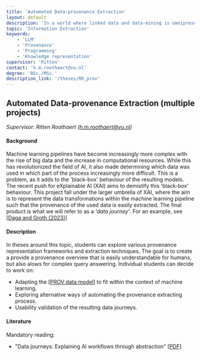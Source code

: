 ```yaml
---
title: 'Automated Data-provenance Extraction'
layout: default
description: 'In a world where linked data and data-mining is omnipresent, determining which data was used for training a ML-model becomes increasingly more difficult and tedious. This project revolves around automating the process of extracting the provenance information of data used in a ML-pipeline.'
topic: 'Information Extraction' 
keywords: 
    - 'LLM'
    - 'Provenance'
    - 'Programming'
    - 'Knowledge representation'
supervisor: 'Ritten'
contact: 'h.m.roothaert@vu.nl'
degree: 'BSc./MSc.'
description_link: '/theses/RR_prov'
---
```



## Automated Data-provenance Extraction (multiple projects)
*Supervisor: Ritten Roothaert (h.m.roothaert@vu.nl)*

#### Background
Machine learning pipelines have become increasingly more complex with the rise of big data and the increase in computational resources. While this has revolutionized the field of AI, it also made determining which data was used in which part of the process increasingly more difficult. This is a problem, as it adds to the 'black-box' behaviour of the resulting models. The recent push for eXplainable AI (XAI) aims to demistify this 'black-box' behaviour. This project fall under the larger umbrella of XAI, where the aim is to represent the data transformations within the machine learning pipeline such that the provenance of the used data is easily extracted. The final product is what we will refer to as a _'data journey'_. For an example, see [<a href='https://content.iospress.com/articles/semantic-web/sw233407'>Daga and Groth (2023)</a>]

#### Description
In theses around this topic, students can explore various provenance representation frameworks and extraction techniques. The goal is to create a provide a provenance overview that is easily understandable for humans, but also alows for complex query answering. Individual students can decide to work on:
- Adapting the [<a href="https://www.w3.org/TR/2013/NOTE-prov-overview-20130430/">PROV data model</a>] to fit within the context of machine learning.
- Exploring alternative ways of automating the provenance extracting process.
- Usability validation of the resulting data journeys.

#### Literature
Mandatory reading:
- "Data journeys: Explaining AI workflows through abstraction" [<a href="https://content.iospress.com/articles/semantic-web/sw233407">PDF</a>]